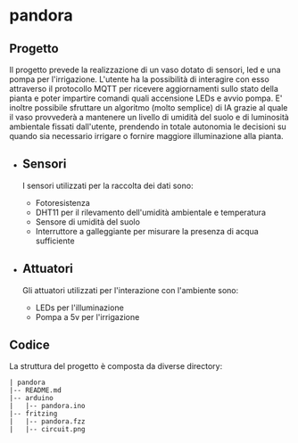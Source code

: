 # pandora

## Progetto
Il progetto prevede la realizzazione di un vaso dotato di sensori, led e una pompa per l'irrigazione. L'utente ha la possibilità di interagire con esso attraverso il protocollo MQTT per ricevere aggiornamenti sullo stato della pianta e poter impartire comandi quali accensione LEDs e avvio pompa.
E' inoltre possibile sfruttare un algoritmo (molto semplice) di IA grazie al quale il vaso provvederà a mantenere un livello di umidità del suolo e di luminosità ambientale fissati dall'utente, prendendo in totale autonomia le decisioni su quando sia necessario irrigare o fornire maggiore illuminazione alla pianta.

- ## Sensori
  I sensori utilizzati per la raccolta dei dati sono:
    - Fotoresistenza 
    - DHT11 per il rilevamento dell'umidità ambientale e temperatura
    - Sensore di umidità del suolo
    - Interruttore a galleggiante per misurare la presenza di acqua sufficiente

- ## Attuatori
  Gli attuatori utilizzati per l'interazione con l'ambiente sono:
    - LEDs per l'illuminazione
    - Pompa a 5v per l'irrigazione

## Codice
La struttura del progetto è composta da diverse directory:
```
| pandora
|-- README.md
|-- arduino
|   |-- pandora.ino
|-- fritzing
|   |-- pandora.fzz
|   |-- circuit.png
```

